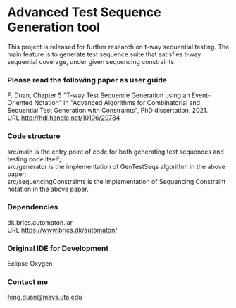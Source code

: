 # Advanced Test Sequence Generation tool
This project is released for further research on t-way sequential testing. The main feature is to generate test sequence suite that satisfies t-way sequential coverage, under given sequencing constraints.

### Please read the following paper as user guide
F. Duan, Chapter 5 "T-way Test Sequence Generation using an Event-Oriented Notation" in "Advanced Algorithms for Combinatorial and Sequential Test Generation with Constraints", PhD dissertation, 2021.  
URL http://hdl.handle.net/10106/29784

### Code structure
src/main is the entry point of code for both generating test sequences and testing code itself;  
src/generator is the implementation of GenTestSeqs algorithm in the above paper;  
src/sequencingConstraints is the implementation of Sequencing Constraint notation in the above paper.

### Dependencies
dk.brics.automaton.jar  
URL https://www.brics.dk/automaton/

### Original IDE for Development
Eclipse Oxygen

### Contact me
feng.duan@mavs.uta.edu

